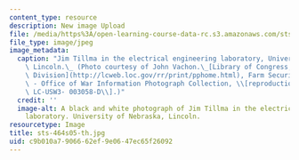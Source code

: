 ```yaml
---
content_type: resource
description: New image Upload
file: /media/https%3A/open-learning-course-data-rc.s3.amazonaws.com/sts-464-cultural-history-of-technology-spring-2005/c9b010a7906662ef9e0647ec65f26092_sts-464s05-th.jpg
file_type: image/jpeg
image_metadata:
  caption: "Jim Tillma in the electrical engineering laboratory, University of Nebraska,\
    \ Lincoln.\_ (Photo courtesy of John Vachon.\_[Library of Congress, Prints & Photographs\
    \ Division](http://lcweb.loc.gov/rr/print/pphome.html), Farm Security Administration\
    \ - Office of War Information Photograph Collection, \\[reproduction number:\_\
    \ LC-USW3- 003058-D\\].)"
  credit: ''
  image-alt: A black and white photograph of Jim Tillma in the electrical engineering
    laboratory. University of Nebraska, Lincoln.
resourcetype: Image
title: sts-464s05-th.jpg
uid: c9b010a7-9066-62ef-9e06-47ec65f26092
---
```

